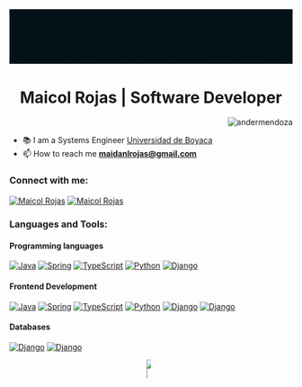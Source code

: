 
<!-- Header -->
<img src="https://github.com/AnderMendoza/AnderMendoza/raw/main/assets/banner-header.gif">

  <!-- Titulo -->
<h1 align="center" > Maicol Rojas | Software Developer </h1>

<!-- Vista del perfil -->
<p align="right"> <img src="https://komarev.com/ghpvc/?username=PageOnee&label=Profile%20views&color=0e75b6&style=flat" alt="andermendoza" /> </p>

<!-- Descripcion -->
- 📚 I am a Systems Engineer [Universidad de Boyaca]((https://www.uniboyaca.edu.co/es))
- 📫 How to reach me **maidanlrojas@gmail.com**

<!-- Contacto -->
<h3 align="left">Connect with me:</h3>

<p align="left">
  <a href="https://www.linkedin.com/in/maicol-rojas/" target="blank"><img align="center" src="https://img.shields.io/badge/LinkedIn-0077B5?style=for-the-badge&logo=linkedin&logoColor=white" alt="Maicol Rojas" /></a>
  <a href="https://maicol-rojas.onrender.com" target="blank"><img align="center" src="https://img.shields.io/badge/website-000000?style=for-the-badge&logo=About.me&logoColor=white" alt="Maicol Rojas" /></a>
</p>

<!-- Lenguajes y Herramientas -->
<h3 align="left">Languages and Tools:</h3>
<h4> Programming languages </h4>
<p align="left">
    <a href=""><img alt="Java" src="https://img.shields.io/badge/Java-ED8B00?style=for-the-badge&logo=openjdk&logoColor=white"></a>
    <a href=""><img alt="Spring" src="https://img.shields.io/badge/Spring-6DB33F?style=for-the-badge&logo=spring&logoColor=white"></a>
    <a href=""><img alt="TypeScript" src="https://img.shields.io/badge/TypeScript-007ACC?style=for-the-badge&logo=typescript&logoColor=white"></a>
    <a href=""><img alt="Python" src="https://img.shields.io/badge/Python-3776AB?style=for-the-badge&logo=python&logoColor=white"></a>
    <a href=""><img alt="Django" src="https://img.shields.io/badge/Django-092E20?style=for-the-badge&logo=django&logoColor=white"></a>
</p>
<h4> Frontend Development </h4>
<p align="left">
    <a href=""><img alt="Java" src="https://img.shields.io/badge/React-20232A?style=for-the-badge&logo=react&logoColor=61DAFB"></a>
    <a href=""><img alt="Spring" src="https://img.shields.io/badge/Angular-DD0031?style=for-the-badge&logo=angular&logoColor=white"></a>
    <a href=""><img alt="TypeScript" src="https://img.shields.io/badge/TypeScript-007ACC?style=for-the-badge&logo=typescript&logoColor=white"></a>
    <a href=""><img alt="Python" src="https://img.shields.io/badge/HTML-239120?style=for-the-badge&logo=html5&logoColor=white"></a>
    <a href=""><img alt="Django" src="https://img.shields.io/badge/CSS-239120?&style=for-the-badge&logo=css3&logoColor=white"></a>
    <a href=""><img alt="Django" src="https://img.shields.io/badge/Bootstrap-563D7C?style=for-the-badge&logo=bootstrap&logoColor=white"></a>
</p>
<h4>Databases </h4>
<p>
  <a href=""><img alt="Django" src="https://img.shields.io/badge/MySQL-005C84?style=for-the-badge&logo=mysql&logoColor=white"></a>
  <a href=""><img alt="Django" src="https://img.shields.io/badge/MongoDB-4EA94B?style=for-the-badge&logo=mongodb&logoColor=white"></a>
</p>
<!-- Stats y Lenguajes mas Utilizados -->
<div style="display:grid;align-items:center;justify-content:center">
  <img style="height:40;width:49%;max-width: 100%" src="https://github-readme-stats.vercel.app/api?username=PageOnee&theme=gotham&count_private=true&show_icons=true&include_all_commits=true" />
  <img style="height:40;width:49%;max-width: 10%" src="https://github-readme-stats.vercel.app/api/top-langs/?username=PageOnee&layout=compact&theme=gotham&langs_count=8" />
</div>

